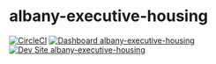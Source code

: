 # albany-executive-housing

[![CircleCI](https://circleci.com/gh/Momodoujobe/albany-executive-housing.svg?style=shield)](https://circleci.com/gh/Momodoujobe/albany-executive-housing)
[![Dashboard albany-executive-housing](https://img.shields.io/badge/dashboard-albany_executive_housing-yellow.svg)](https://dashboard.pantheon.io/sites/baf7b1a1-41ed-40a5-8f53-623091937740#dev/code)
[![Dev Site albany-executive-housing](https://img.shields.io/badge/site-albany_executive_housing-blue.svg)](http://dev-albany-executive-housing.pantheonsite.io/)